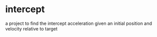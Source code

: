 # intercept
a project to find the intercept acceleration given an initial position and velocity relative to target
